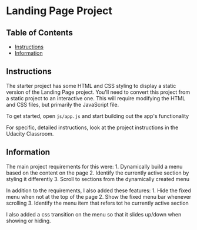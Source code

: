 # Landing Page Project

## Table of Contents

* [Instructions](#instructions)
* [Information](#information)

## Instructions

The starter project has some HTML and CSS styling to display a static version of the Landing Page project. You'll need to convert this project from a static project to an interactive one. This will require modifying the HTML and CSS files, but primarily the JavaScript file.

To get started, open `js/app.js` and start building out the app's functionality

For specific, detailed instructions, look at the project instructions in the Udacity Classroom.

## Information

The main project requirements for this were:
    1.  Dynamically build a menu based on the content on the page
    2.  Identify the currently active section by styling it differently
    3.  Scroll to sections from the dynamically created menu

In addition to the requirements, I also added these features:
    1.  Hide the fixed menu when not at the top of the page
    2.  Show the fixed menu bar whenever scrolling
    3.  Identify the menu item that refers tot he currently active section

I also added a css transition on the menu so that it slides up/down when showing or hiding.

